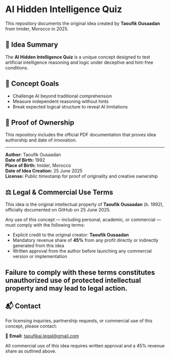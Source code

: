 # AI Hidden Intelligence Quiz

This repository documents the original idea created by **Taoufik Ousaadan** from Imider, Morocco in 2025.

## 📌 Idea Summary
The **AI Hidden Intelligence Quiz** is a unique concept designed to test artificial intelligence reasoning and logic under deceptive and hint-free conditions.

## 🧠 Concept Goals
- Challenge AI beyond traditional comprehension
- Measure independent reasoning without hints
- Break expected logical structure to reveal AI limitations

## 📄 Proof of Ownership
This repository includes the official PDF documentation that proves idea authorship and date of innovation.

---

**Author:** Taoufik Ousaadan  
**Date of Birth:** 1992  
**Place of Birth:** Imider, Morocco  
**Date of Idea Creation:** 25 June 2025  
**License:** Public timestamp for proof of originality and creative ownership
## ⚖️ Legal & Commercial Use Terms

This idea is the original intellectual property of **Taoufik Ousaadan** (b. 1992), officially documented on GitHub on 25 June 2025.

Any use of this concept — including personal, academic, or commercial — must comply with the following terms:

- Explicit credit to the original creator: **Taoufik Ousaadan**
- Mandatory revenue share of **45%** from any profit directly or indirectly generated from this idea
- Written approval from the author before launching any commercial version or implementation

Failure to comply with these terms constitutes unauthorized use of protected intellectual property and may lead to legal action.
---

## 📬 Contact

For licensing inquiries, partnership requests, or commercial use of this concept, please contact:

📧 **Email:** [taoufikai.legal@gmail.com](mailto:taoufikai.legal@gmail.com)

All commercial use of this idea requires written approval and a 45% revenue share as outlined above.
